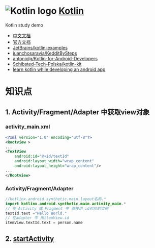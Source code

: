 # ![Kotlin logo](https://kotlinlang.org/assets/images/favicon.ico) [Kotlin](https://kotlinlang.org/)
Kotlin study demo
- [中文文档](http://kotlindoc.com/)
- [官方文档](https://kotlinlang.org/api/latest/jvm/stdlib/)
- [JetBrains/kotlin-examples](https://github.com/JetBrains/kotlin-examples)
- [juanchosaravia/KedditBySteps](https://github.com/juanchosaravia/KedditBySteps)
- [antoniolg/Kotlin-for-Android-Developers](https://github.com/antoniolg/Kotlin-for-Android-Developers)
- [Schibsted-Tech-Polska/kotlin-kit](https://github.com/Schibsted-Tech-Polska/kotlin-kit)
- [learn kotlin while developing an android app](https://medium.com/@juanchosaravia/learn-kotlin-while-developing-an-android-app-introduction-567e21ff9664#.1v0lcgg4a)

# 知识点
## 1. Activity/Fragment/Adapter 中获取view对象
### activity_main.xml
``` xml
<?xml version="1.0" encoding="utf-8"?>
<Rootview >
...
<TextView
    android:id="@+id/textId"
    android:layout_width="wrap_content"
    android:layout_height="wrap_content"/>
...
</Rootview>
```
### Activity/Fragment/Adapter
```Kotlin
//kotlinx.android.synthetic.main.layout名称.*
import kotlinx.android.synthetic.main.activity_main.*
// 在 Activity 或 Fragment 中 直接用 id对应的实例
textId.text ="Hello World."
// 在adapter 中 用itemView.id
itemView.textId.text = person.name
```
## 2. [startActivity](https://discuss.kotlinlang.org/t/java-interopt-android-intent/1450)

